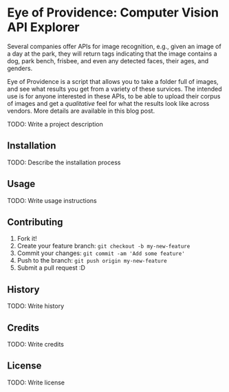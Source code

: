 
# Eye of Providence: Computer Vision API Explorer

Several companies offer APIs for image recognition, e.g., given an image of a day at the park, they will return tags indicating that the image contains a dog, park bench, frisbee, and even any detected faces, their ages, and genders. 

Eye of Providence is a script that allows you to take a folder full of images, and see what results you get from a variety of these survices. The intended use is for anyone interested in these APIs, to be able to upload their corpus of images and get a *qualitative* feel for what the results look like across vendors. More details are available in this blog post.

TODO: Write a project description

## Installation

TODO: Describe the installation process

## Usage

TODO: Write usage instructions

## Contributing

1. Fork it!
2. Create your feature branch: `git checkout -b my-new-feature`
3. Commit your changes: `git commit -am 'Add some feature'`
4. Push to the branch: `git push origin my-new-feature`
5. Submit a pull request :D

## History

TODO: Write history

## Credits

TODO: Write credits

## License

TODO: Write license